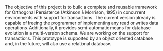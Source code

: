 The objective of this project is to build a complete and reusable framework for Orthogonal Persistence (Atkinson & Morrison, 1995) in concurrent environments with support for transactions.
The current version already is capable of freeing the programmer of implementing any read or writes data operations.
Additionally, it provides semi-automatic means for database evolution in a multi-version schema.
We are working on the support for transactions.
This prototype is supported by an object oriented database and, in the future, will also use a relational database.